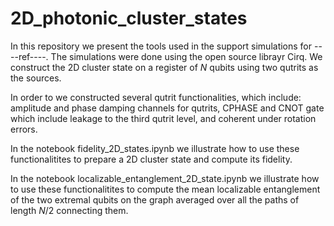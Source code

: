 # 2D_photonic_cluster_states

In this repository we present the tools used in the support simulations for ----ref----. 
The simulations were done using the open source librayr Cirq. We construct the 2D cluster state on a register of $N$ qubits using two qutrits as the sources. 

In order to we constructed several qutrit functionalities, which include: amplitude and phase damping channels for qutrits, CPHASE and CNOT gate which include leakage to the third qutrit level, and coherent under rotation errors.

In the notebook fidelity_2D_states.ipynb we illustrate how to use these functionalitites to prepare a 2D cluster state and compute its fidelity.

In the notebook localizable_entanglement_2D_state.ipynb we illustrate how to use these functionalitites to compute the mean localizable entanglement of the two extremal qubits on the graph averaged over all the paths of length $N/2$ connecting them.
